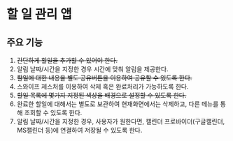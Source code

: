 
# 할 일 관리 앱

## 주요 기능

1. ~~간단하게 할일을 추가할 수 있어야 한다.~~
2. 알림 날짜/시간을 지정한 경우 시간에 맞춰 알림을 제공한다.
3. ~~할일에 대한 내용을 별도 공유버튼을 이용하여 공유할 수 있도록 한다.~~
4. 스와이프 제스처를 이용하여 삭제 혹은 완료처리가 가능하도록 한다.
5. ~~할일 목록에 몇가지 지정된 색상을 배경으로 설정할 수 있도록 한다.~~
6. 완료한 할일에 대해서는 별도로 보관하여 현재화면에서는 삭제하고, 다른 메뉴를 통해 조회할 수 있도록 한다.
7. 알림 날짜/시간을 지정한 경우, 사용자가 원한다면, 캘린더 프로바이더(구글캘린더, MS캘린더 등)에 연결하여 저장될 수 있도록 한다.